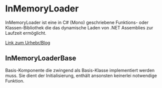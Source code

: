 # InMemoryLoader

InMemoryLoader ist eine in C# (Mono) geschriebene Funktions- oder Klassen-Bibliothek die das dynamische Laden von .NET Assemblies zur Laufzeit ermöglicht.

[Link zum Urhebr/Blog](https://blog.responsive-kaysta.ch/post/inmemoryloader)


## InMemoryLoaderBase 

Basis-Komponente die zwingend als Basis-Klasse implementiert werden muss. Sie dient der Initialisierung, enthält ansonsten keinerlei notwendige Funktion. 
